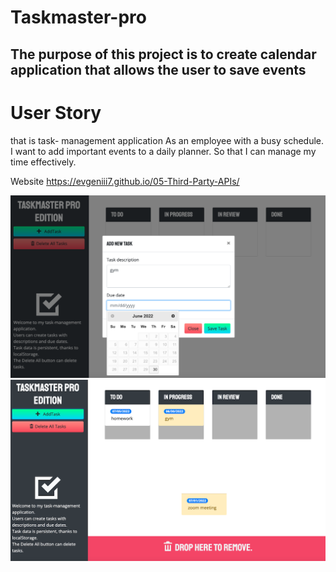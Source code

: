 # Taskmaster-pro

## The purpose of this project is to create calendar application that allows the user to save events

# User Story
that is task- management application
As an employee with a busy schedule. 
I want to add important events to a daily planner. 
So that I can manage my time effectively.

Website
https://evgeniii7.github.io/05-Third-Party-APIs/



![ScreenShot](https://github.com/EvgeniiI7/Taskmaster-pro/blob/main/assets/images/scr1.png?raw=truehigh400px,width400px)
![ScreenShot](https://github.com/EvgeniiI7/Taskmaster-pro/blob/main/assets/images/scr2.png?raw=true)
